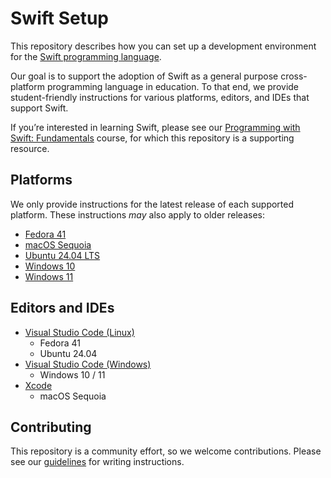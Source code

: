 # Swift Setup

This repository describes how you can set up a development environment for the [Swift programming language](https://swift.org).

Our goal is to support the adoption of Swift as a general purpose cross-platform programming language in education. To that end, we provide student-friendly instructions for various platforms, editors, and IDEs that support Swift.

If you’re interested in learning Swift, please see our [Programming with Swift: Fundamentals](https://www.pwsacademy.org/courses/pws-fundamentals.html) course, for which this repository is a supporting resource.

## Platforms

We only provide instructions for the latest release of each supported platform. These instructions *may* also apply to older releases:

- [Fedora 41](platforms/fedora/README.md)
- [macOS Sequoia](platforms/macOS/README.md)
- [Ubuntu 24.04 LTS](platforms/ubuntu/README.md)
- [Windows 10](platforms/windows10/README.md)
- [Windows 11](platforms/windows11/README.md)

## Editors and IDEs

- [Visual Studio Code (Linux)](editors/vscode-linux/README.md)
    * Fedora 41
    * Ubuntu 24.04
- [Visual Studio Code (Windows)](editors/vscode-windows/README.md)
    * Windows 10 / 11
- [Xcode](editors/xcode/README.md)
    * macOS Sequoia

## Contributing

This repository is a community effort, so we welcome contributions. Please see our [guidelines](contributing.md) for writing instructions.

